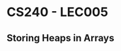 # CS240 - LEC005
## Storing Heaps in Arrays

<!--stackedit_data:
eyJoaXN0b3J5IjpbMTU5NDIyNDc1NiwtMTE1NTkyOTA1Nl19
-->